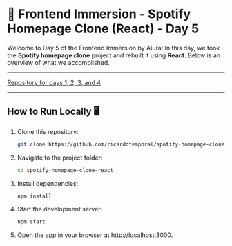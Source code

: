 # 🎵 Frontend Immersion - Spotify Homepage Clone (React) - Day 5

Welcome to Day 5 of the Frontend Immersion by Alura! In this day, we took the **Spotify homepage clone** project and rebuilt it using **React**. Below is an overview of what we accomplished.

---

[Repository for days 1, 2, 3, and 4](https://github.com/ricardotemporal/frontend-immersion)

---

## How to Run Locally 🖥️

1. Clone this repository:

   ```bash
   git clone https://github.com/ricardotemporal/spotify-homepage-clone-react.git


2. Navigate to the project folder:

    ```bash
    cd spotify-homepage-clone-react

3. Install dependencies:

    ```bash
    npm install

4. Start the development server:

    ```bash
    npm start

5. Open the app in your browser at http://localhost:3000.